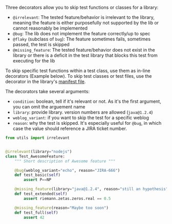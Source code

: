Three decorators allow you to skip test functions or classes for a library:

* `@irrelevant`: The tested feature/behavior is irrelevant to the library, meaning the feature is either purposefully not supported by the lib or cannot reasonably be implemented
* `@bug`: The lib does not implement the feature correctly/up to spec
* `@flaky` (subclass of `bug`): The feature sometimes fails, sometimes passed, the test is skipped
* `@missing_feature`: The tested feature/behavior does not exist in the library or there is a deficit in the test library that blocks this test from executing for the lib

To skip specific test functions within a test class, use them as in-line decorators (Example below). 
To skip test classes or test files, use the decorator in the library's [manifest file](./manifest.md).

The decorators take several arguments:

* `condition`: boolean, tell if it's relevant or not. As it's the first argument, you can omit the arguement name
* `library`: provide library. version numbers are allowed (`java@1.2.4`)
* `weblog_variant`: if you want to skip the test for a specific weblog
* `reason`: why the test is skipped. It's especially useful for `@bug`, in which case the value should reference a JIRA ticket number.


```python
from utils import irrelevant


@irrelevant(library="nodejs")
class Test_AwesomeFeature:
    """ Short description of Awesome feature """

    @bug(weblog_variant="echo", reason="JIRA-666")
    def test_basic(self)
        assert P==NP

    @missing_feature(library="java@1.2.4", reason="still an hypothesis")
    def test_extended(self)
        assert riemann.zetas.zeros.real == 0.5

    @missing_feature(reason="Maybe too soon")
    def test_full(self)
        assert 42
```

